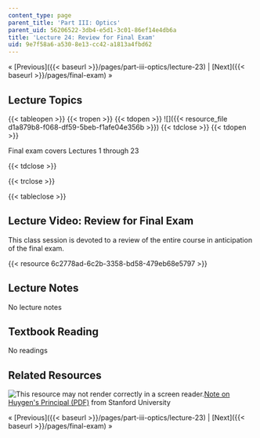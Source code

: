 ```yaml
---
content_type: page
parent_title: 'Part III: Optics'
parent_uid: 56206522-3db4-e5d1-3c01-86ef14e4db6a
title: 'Lecture 24: Review for Final Exam'
uid: 9e7f58a6-a530-8e13-cc42-a1813a4fbd62
---
```


« [Previous]({{< baseurl >}}/pages/part-iii-optics/lecture-23) | [Next]({{< baseurl >}}/pages/final-exam) »

Lecture Topics
--------------

{{< tableopen >}}
{{< tropen >}}
{{< tdopen >}}
![]({{< resource_file d1a879b8-f068-df59-5beb-f1afe04e356b >}})
{{< tdclose >}}
{{< tdopen >}}


Final exam covers Lectures 1 through 23


{{< tdclose >}}

{{< trclose >}}

{{< tableclose >}}

Lecture Video: Review for Final Exam
------------------------------------

This class session is devoted to a review of the entire course in anticipation of the final exam.

{{< resource 6c2778ad-6c2b-3358-bd58-479eb68e5797 >}}

Lecture Notes
-------------

No lecture notes

Textbook Reading
----------------

No readings

Related Resources
-----------------

![This resource may not render correctly in a screen reader.](/images/inacessible.gif)[Note on Huygen's Principal (PDF)](http://web.stanford.edu/class/math220a/handouts/waveequation3.pdf) from Stanford University

« [Previous]({{< baseurl >}}/pages/part-iii-optics/lecture-23) | [Next]({{< baseurl >}}/pages/final-exam) »